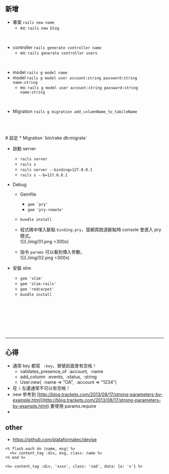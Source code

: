 
## 新增
* 專案 `rails new name`
	* ex: `rails new blog`  

<br/> 

* controller `rails generate controller name`
	* ex:  `rails generate controller users`

<br/> 

* model `rails g model name`
* model `rails g model user account:string password:string name:string`
	* ex: `rails g model user account:string password:string name:string`

<br/> 

* Migration `rails g migration add_columnName_to_tabileName`




<br/>
<br/>
<br/>
# 設定
* Migration `bin/rake db:migrate`

* 啟動 server
	* `rails server`
	* `rails s`
	* `rails server --binding=127.0.0.1`
	* `rails s --b=127.0.0.1`

*  Debug
	* Gemfile
		* `gem 'pry'`
		* `gem 'pry-remote'`
	* `bundle install`

	* 程式碼中埋入斷點 `binding.pry`，當網頁跑道斷點時 console 會進入 pry 模式。  
	![](./img/01.png =300x)

	* 指令 `params` 可以看到傳入參數。  
	![](./img/02.png =300x)

* 安裝 slim
	* `gem 'slim'`
	* `gem 'slim-rails'`
	* `gem 'redcarpet'`
	* `bundle install`




<br/>
<br/>
<br/>
<br/>
<br/>
<br/>

---

## 心得
* 通常 key 都寫 	` :key`，冒號前面會有空格！
	* validates_presence_of` `:account,` `:name
	* add_column` `:events,` `:status,` `:string
	* User.new(` `:name => "OA",` `:account => "1234")
* 在 `(` 左邊通常不可以有空格！
* new 參考到 [http://blog.trackets.com/2013/08/17/strong-parameters-by-example.html](http://blog.trackets.com/2013/08/17/strong-parameters-by-example.html) 要使用 params.require
* 



## other
* https://github.com/plataformatec/devise


```
<% flash.each do |name, msg| %>
  <%= content_tag :div, msg, class: name %>
<% end %>

<%= content_tag :div, 'xxxx', class: 'sad', data: {a: 's'} %>
```

